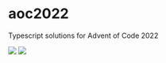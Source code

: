 # aoc2022

Typescript solutions for Advent of Code 2022

![](https://img.shields.io/badge/day%20📅-23-blue)
![](https://img.shields.io/badge/stars%20⭐-24-yellow)
